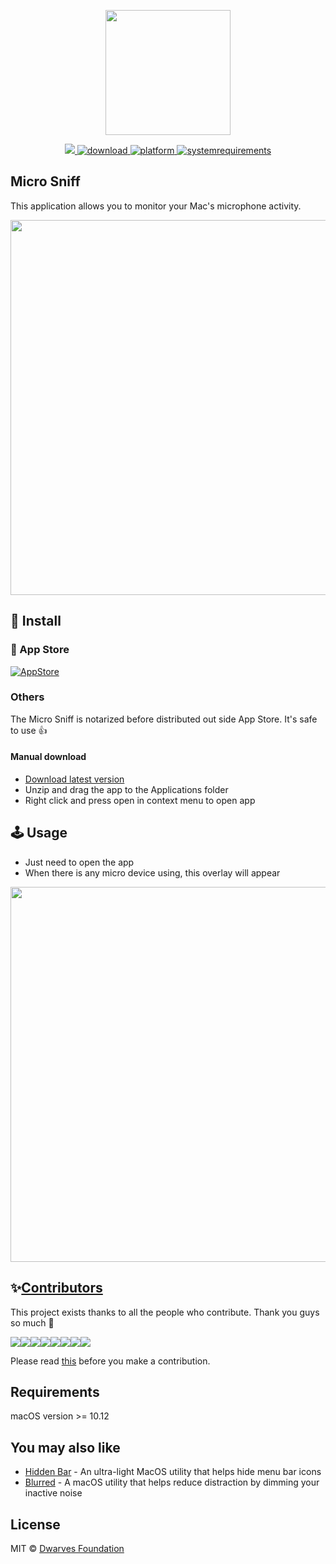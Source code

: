 <p align="center">
	<img width="200" height="200" margin-right="100%" src="misc/icon.png">
</p>
<p align="center">
	<a href="https://webuild.community">
        <img src="https://raw.githubusercontent.com/webuild-community/badge/master/svg/made.svg" />
	</a>
<a href="https://github.com/dwarvesf/Micro-Sniff/releases/latest">
 		<img src="https://img.shields.io/badge/download-latest-brightgreen.svg" alt="download">
	<a href="https://img.shields.io/badge/platform-macOS-lightgrey.svg">
 		<img src="https://img.shields.io/badge/platform-macOS-lightgrey.svg" alt="platform">
	</a>
	<a href="https://img.shields.io/badge/requirements-macOS Catalina+-ff69b4.svg">
 		<img src="https://img.shields.io/badge/requirements-macOS Sierra+-ff69b4.svg" alt="systemrequirements">
	</a>
</p>

## Micro Sniff

This application allows you to monitor your Mac's microphone activity.

<p align="center">
	<img width="600" src="misc/guide.gif">
</p>

## 🚀 Install

###  App Store

[![AppStore](misc/appstore.svg)](https://apps.apple.com/us/app/micro-sniff/id1504024265?l=vi&ls=1)

### Others

The Micro Sniff is notarized before distributed out side App Store. It's safe to use 👍

#### Manual download

- [Download latest version](https://github.com/dwarvesf/Micro-Sniff/releases/latest)
- Unzip and drag the app to the Applications folder
- Right click and press open in context menu to open app

## 🕹 Usage

- Just need to open the app
- When there is any micro device using, this overlay will appear

<p align="center">
    <img width="600" src="misc/screenshot.png">
</p>

## ✨<a href="https://github.com/dwarvesf/Micro-Sniff/graphs/contributors">Contributors</a>

This project exists thanks to all the people who contribute. Thank you guys so much 👏

[![](https://sourcerer.io/fame/phucledien/dwarvesf/Micro-Sniff/images/0)](https://sourcerer.io/fame/phucledien/dwarvesf/Micro-Sniff/links/0)[![](https://sourcerer.io/fame/phucledien/dwarvesf/Micro-Sniff/images/1)](https://sourcerer.io/fame/phucledien/dwarvesf/Micro-Sniff/links/1)[![](https://sourcerer.io/fame/phucledien/dwarvesf/Micro-Sniff/images/2)](https://sourcerer.io/fame/phucledien/dwarvesf/Micro-Sniff/links/2)[![](https://sourcerer.io/fame/phucledien/dwarvesf/Micro-Sniff/images/3)](https://sourcerer.io/fame/phucledien/dwarvesf/Micro-Sniff/links/3)[![](https://sourcerer.io/fame/phucledien/dwarvesf/Micro-Sniff/images/4)](https://sourcerer.io/fame/phucledien/dwarvesf/Micro-Sniff/links/4)[![](https://sourcerer.io/fame/phucledien/dwarvesf/Micro-Sniff/images/5)](https://sourcerer.io/fame/phucledien/dwarvesf/Micro-Sniff/links/5)[![](https://sourcerer.io/fame/phucledien/dwarvesf/Micro-Sniff/images/6)](https://sourcerer.io/fame/phucledien/dwarvesf/Micro-Sniff/links/6)[![](https://sourcerer.io/fame/phucledien/dwarvesf/Micro-Sniff/images/7)](https://sourcerer.io/fame/phucledien/dwarvesf/Micro-Sniff/links/7)

Please read [this](CONTRIBUTING.md) before you make a contribution.

## Requirements
macOS version >= 10.12

## You may also like
- [Hidden Bar](https://github.com/dwarvesf/hidden) - An ultra-light MacOS utility that helps hide menu bar icons
- [Blurred](https://github.com/dwarvesf/blurred) - A macOS utility that helps reduce distraction by dimming your inactive noise

## License

MIT &copy; [Dwarves Foundation](https://github.com/dwarvesf)
